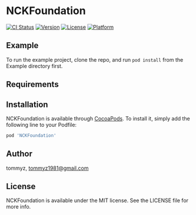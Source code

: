 # NCKFoundation

[![CI Status](https://img.shields.io/travis/tommyz/NCKFoundation.svg?style=flat)](https://travis-ci.org/tommyz/NCKFoundation)
[![Version](https://img.shields.io/cocoapods/v/NCKFoundation.svg?style=flat)](https://cocoapods.org/pods/NCKFoundation)
[![License](https://img.shields.io/cocoapods/l/NCKFoundation.svg?style=flat)](https://cocoapods.org/pods/NCKFoundation)
[![Platform](https://img.shields.io/cocoapods/p/NCKFoundation.svg?style=flat)](https://cocoapods.org/pods/NCKFoundation)

## Example

To run the example project, clone the repo, and run `pod install` from the Example directory first.

## Requirements

## Installation

NCKFoundation is available through [CocoaPods](https://cocoapods.org). To install
it, simply add the following line to your Podfile:

```ruby
pod 'NCKFoundation'
```

## Author

tommyz, tommyz1981@gmail.com

## License

NCKFoundation is available under the MIT license. See the LICENSE file for more info.
